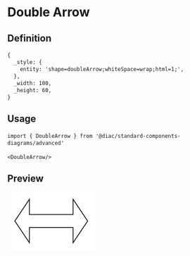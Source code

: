 # Double Arrow

## Definition

```
{
  _style: { 
    entity: 'shape=doubleArrow;whiteSpace=wrap;html=1;',
  },
  _width: 100,
  _height: 60,
}
```

## Usage

```
import { DoubleArrow } from '@diac/standard-components-diagrams/advanced'

<DoubleArrow/>
```

## Preview

<img src="./double-arrow.png" width="200"/>
